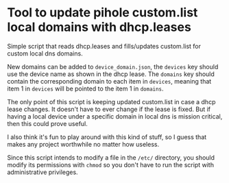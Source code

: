 # Tool to update pihole custom.list local domains with dhcp.leases

Simple script that reads dhcp.leases and fills/updates custom.list for custom local dns domains.

New domains can be added to `device_domain.json`, the `devices` key should use the device name as shown in the dhcp lease. The `domains` key should contain the corresponding domain to each item in `devices`, meaning that item 1 in `devices` will be pointed to the item 1 in `domains`.

The only point of this script is keeping updated custom.list in case a dhcp lease changes. It doesn't have to ever change if the lease is fixed. But if having a local device under a specific domain in local dns is mission critical, then this could prove useful.

I also think it's fun to play around with this kind of stuff, so I guess that makes any project worthwhile no matter how useless.

Since this script intends to modify a file in the `/etc/` directory, you should modify its permissions with `chmod` so you don't have to run the script with administrative privileges.
